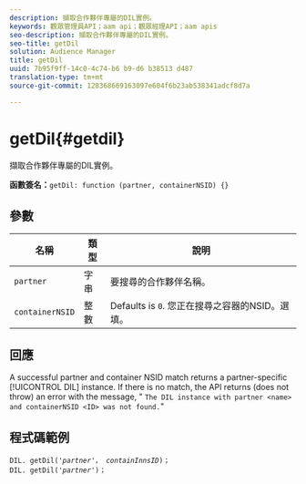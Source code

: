 ```yaml
---
description: 擷取合作夥伴專屬的DIL實例。
keywords: 觀眾管理員API；aam api；觀眾經理API；aam apis
seo-description: 擷取合作夥伴專屬的DIL實例。
seo-title: getDil
solution: Audience Manager
title: getDil
uuid: 7b95f9ff-14c0-4c74-b6 b9-d6 b38513 d487
translation-type: tm+mt
source-git-commit: 128368669163097e604f6b23ab538341adcf8d7a

---
```



# getDil{#getdil}

擷取合作夥伴專屬的DIL實例。

**函數簽名：**`getDil: function (partner, containerNSID) {}`

<!-- r_dil_get_dil.xml -->

## 參數

| 名稱 | 類型 | 說明 |
|---|---|---|
| `partner` | 字串 | 要搜尋的合作夥伴名稱。 |
| `containerNSID` | 整數 | Defaults is `0`. 您正在搜尋之容器的NSID。選填。 |

## 回應

A successful partner and container NSID match returns a partner-specific [!UICONTROL DIL] instance. If there is no match, the API returns (does not throw) an error with the message, &quot; `The DIL instance with partner <name> and containerNSID <ID> was not found.`&quot;

## 程式碼範例

<pre class="java"><code>DIL. getDil('<i>partner</i>'， <i>containInnsID</i>)；
DIL. getDil('<i>partner</i>')；</code>
</pre>
